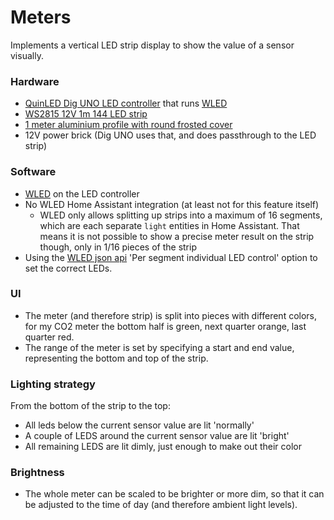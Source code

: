 # Meters

Implements a vertical LED strip display to show the value of a sensor visually.

### Hardware
- [QuinLED Dig UNO LED controller](https://quinled.info/pre-assembled-quinled-dig-uno/) that runs [WLED](https://github.com/Aircoookie/WLED)
- [WS2815 12V 1m 144 LED strip](https://www.btf-lighting.com/collections/ws2815-12v/products/1-ws2815-dc12v-led-pixels-strip-light-dual-signal?variant=25774562345060)
- [1 meter aluminium profile with round frosted cover](https://www.ledprofielkoning.nl/opbouw-ledstripprofielen/led-profiel-1-meter-opbouw-breed-19-mm-ronde-afdekkap/)
- 12V power brick (Dig UNO uses that, and does passthrough to the LED strip)

### Software
- [WLED](https://github.com/Aircoookie/WLED) on the LED controller
- No WLED Home Assistant integration (at least not for this feature itself)
  - WLED only allows splitting up strips into a maximum of 16 segments, which are each separate `light` entities in Home Assistant. That means it is not possible to show a precise meter result on the strip though, only in 1/16 pieces of the strip
- Using the [WLED json api](https://kno.wled.ge/interfaces/json-api/#per-segment-individual-led-control) 'Per segment individual LED control' option to set the correct LEDs.

### UI
- The meter (and therefore strip) is split into pieces with different colors, for my CO2 meter the bottom half is green, next quarter orange, last quarter red.
- The range of the meter is set by specifying a start and end value, representing the bottom and top of the strip.

### Lighting strategy
From the bottom of the strip to the top:
- All leds below the current sensor value are lit 'normally'
- A couple of LEDS around the current sensor value are lit 'bright'
- All remaining LEDS are lit dimly, just enough to make out their color

### Brightness
- The whole meter can be scaled to be brighter or more dim, so that it can be adjusted to the time of day (and therefore ambient light levels).